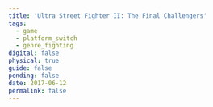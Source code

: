 ```yaml
---
title: 'Ultra Street Fighter II: The Final Challengers'
tags:
  - game
  - platform_switch
  - genre_fighting
digital: false
physical: true
guide: false
pending: false
date: 2017-06-12
permalink: false
---
```

